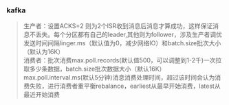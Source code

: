 ### kafka
>生产者：设置ACKS=2 则为2个ISR收到消息后消息才算成功，这样保证消息不丢失。每个分区都有自己的leader,其他则为follower，涉及生产者调优发送时间间隔linger.ms（默认值为0，减少网络IO）和batch.size批次大小（默认为16K）  
>消费者：批次消费max.poll.records(默认值500，可以调整到1-2千)一次拉取多少条数据，batch.size批次数据大小（默认16K） max.poll.interval.ms(默认5分钟)消息消费处理时间，超过该时间会认为消费失败，进行消费者重平衡rebalance，earliest从最早开始消费，latest从最近开始消费 

